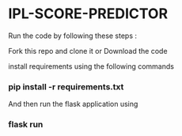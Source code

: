 # IPL-SCORE-PREDICTOR

Run the code by following these steps :

Fork this repo and clone it
     or
Download the code

install requirements using the following commands

### pip install -r requirements.txt

And then run the flask application using 

### flask run
